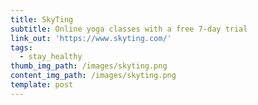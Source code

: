 ```yaml
---
title: SkyTing
subtitle: Online yoga classes with a free 7-day trial
link_out: 'https://www.skyting.com/'
tags:
  - stay_healthy
thumb_img_path: /images/skyting.png
content_img_path: /images/skyting.png
template: post
---
```


